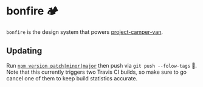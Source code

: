 # bonfire 🏕

`bonfire` is the design system that powers [project-camper-van](https://github.com/jksaunders/project-camper-van).

## Updating

Run [`npm version patch|minor|major`](https://docs.npmjs.com/cli/version) then push via `git push --folow-tags` 🎉. Note that this currently triggers two Travis CI builds, so make sure to go cancel one of them to keep build statistics accurate.